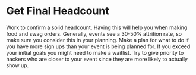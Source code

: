 # Get Final Headcount

Work to confirm a solid headcount. Having this will help you when making food and swag orders. Generally, events see a 30-50% attrition rate, so make sure you consider this in your planning. Make a plan for what to do if you have more sign ups than your event is being planned for. If you exceed your initial goals you might need to make a waitlist. Try to give priority to hackers who are closer to your event since they are more likely to actually show up.

